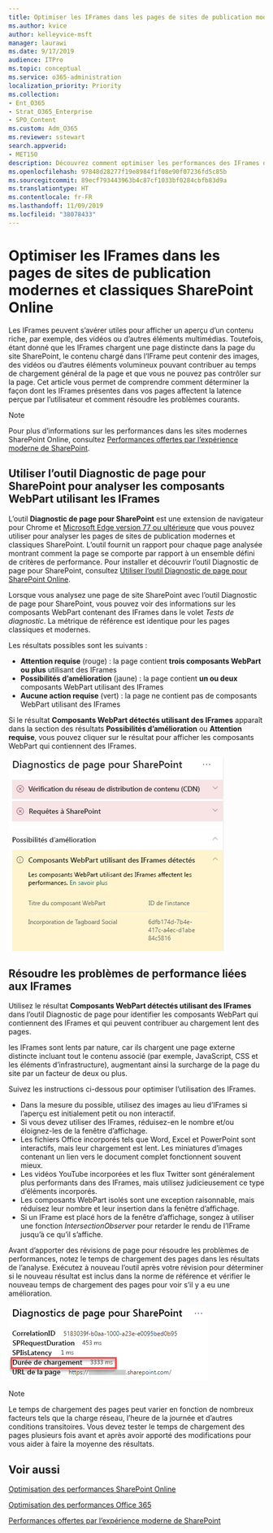 ```yaml
---
title: Optimiser les IFrames dans les pages de sites de publication modernes et classiques SharePoint Online
ms.author: kvice
author: kelleyvice-msft
manager: laurawi
ms.date: 9/17/2019
audience: ITPro
ms.topic: conceptual
ms.service: o365-administration
localization_priority: Priority
ms.collection:
- Ent_O365
- Strat_O365_Enterprise
- SPO_Content
ms.custom: Adm_O365
ms.reviewer: sstewart
search.appverid:
- MET150
description: Découvrez comment optimiser les performances des IFrames dans les pages de sites de publication modernes et classiques SharePoint Online.
ms.openlocfilehash: 97848d28277f19e8984f1f08e90f07236fd5c85b
ms.sourcegitcommit: 89ecf793443963b4c87cf1033bf0284cbfb83d9a
ms.translationtype: HT
ms.contentlocale: fr-FR
ms.lasthandoff: 11/09/2019
ms.locfileid: "38078433"
---
```

# <a name="optimize-iframes-in-sharepoint-online-modern-and-classic-publishing-site-pages"></a>Optimiser les IFrames dans les pages de sites de publication modernes et classiques SharePoint Online

Les IFrames peuvent s’avérer utiles pour afficher un aperçu d’un contenu riche, par exemple, des vidéos ou d’autres éléments multimédias. Toutefois, étant donné que les IFrames chargent une page distincte dans la page du site SharePoint, le contenu chargé dans l’IFrame peut contenir des images, des vidéos ou d’autres éléments volumineux pouvant contribuer au temps de chargement général de la page et que vous ne pouvez pas contrôler sur la page. Cet article vous permet de comprendre comment déterminer la façon dont les IFrames présentes dans vos pages affectent la latence perçue par l’utilisateur et comment résoudre les problèmes courants.

>[!NOTE]
>Pour plus d’informations sur les performances dans les sites modernes SharePoint Online, consultez [Performances offertes par l’expérience moderne de SharePoint](https://docs.microsoft.com/sharepoint/modern-experience-performance).

## <a name="use-the-page-diagnostics-for-sharepoint-tool-to-analyze-web-parts-using-iframes"></a>Utiliser l’outil Diagnostic de page pour SharePoint pour analyser les composants WebPart utilisant les IFrames

L’outil **Diagnostic de page pour SharePoint** est une extension de navigateur pour Chrome et [Microsoft Edge version 77 ou ultérieure](https://www.microsoftedgeinsider.com/download?form=MI13E8&OCID=MI13E8) que vous pouvez utiliser pour analyser les pages de sites de publication modernes et classiques SharePoint. L’outil fournit un rapport pour chaque page analysée montrant comment la page se comporte par rapport à un ensemble défini de critères de performance. Pour installer et découvrir l’outil Diagnostic de page pour SharePoint, consultez [Utiliser l’outil Diagnostic de page pour SharePoint Online](page-diagnostics-for-spo.md).

Lorsque vous analysez une page de site SharePoint avec l’outil Diagnostic de page pour SharePoint, vous pouvez voir des informations sur les composants WebPart contenant des IFrames dans le volet _Tests de diagnostic_. La métrique de référence est identique pour les pages classiques et modernes.

Les résultats possibles sont les suivants :

- **Attention requise** (rouge) : la page contient **trois composants WebPart ou plus** utilisant des IFrames
- **Possibilités d’amélioration** (jaune) : la page contient **un ou deux** composants WebPart utilisant des IFrames
- **Aucune action requise** (vert) : la page ne contient pas de composants WebPart utilisant des IFrames

Si le résultat **Composants WebPart détectés utilisant des IFrames** apparaît dans la section des résultats **Possibilités d’amélioration** ou **Attention requise**, vous pouvez cliquer sur le résultat pour afficher les composants WebPart qui contiennent des IFrames.

![Résultats de l’outil Diagnostic de page](media/modern-portal-optimization/pagediag-iframe-yellow.png)

## <a name="remediate-iframe-performance-issues"></a>Résoudre les problèmes de performance liées aux IFrames

Utilisez le résultat **Composants WebPart détectés utilisant des IFrames** dans l’outil Diagnostic de page pour identifier les composants WebPart qui contiennent des IFrames et qui peuvent contribuer au chargement lent des pages.

les IFrames sont lents par nature, car ils chargent une page externe distincte incluant tout le contenu associé (par exemple, JavaScript, CSS et les éléments d’infrastructure), augmentant ainsi la surcharge de la page du site par un facteur de deux ou plus.

Suivez les instructions ci-dessous pour optimiser l’utilisation des IFrames.

- Dans la mesure du possible, utilisez des images au lieu d’IFrames si l’aperçu est initialement petit ou non interactif.
- Si vous devez utiliser des IFrames, réduisez-en le nombre et/ou éloignez-les de la fenêtre d’affichage.
- Les fichiers Office incorporés tels que Word, Excel et PowerPoint sont interactifs, mais leur chargement est lent. Les miniatures d’images contenant un lien vers le document complet fonctionnent souvent mieux.
- Les vidéos YouTube incorporées et les flux Twitter sont généralement plus performants dans des IFrames, mais utilisez judicieusement ce type d’éléments incorporés.
- Les composants WebPart isolés sont une exception raisonnable, mais réduisez leur nombre et leur insertion dans la fenêtre d’affichage.
- Si un IFrame est placé hors de la fenêtre d’affichage, songez à utiliser une fonction _IntersectionObserver_ pour retarder le rendu de l’IFrame jusqu’à ce qu’il s’affiche.

Avant d’apporter des révisions de page pour résoudre les problèmes de performances, notez le temps de chargement des pages dans les résultats de l’analyse. Exécutez à nouveau l’outil après votre révision pour déterminer si le nouveau résultat est inclus dans la norme de référence et vérifier le nouveau temps de chargement des pages pour voir s’il y a eu une amélioration.

![Résultats du temps de chargement des pages](media/modern-portal-optimization/pagediag-page-load-time.png)

>[!NOTE]
>Le temps de chargement des pages peut varier en fonction de nombreux facteurs tels que la charge réseau, l’heure de la journée et d’autres conditions transitoires. Vous devez tester le temps de chargement des pages plusieurs fois avant et après avoir apporté des modifications pour vous aider à faire la moyenne des résultats.

## <a name="related-topics"></a>Voir aussi

[Optimisation des performances SharePoint Online](tune-sharepoint-online-performance.md)

[Optimisation des performances Office 365](tune-office-365-performance.md)

[Performances offertes par l’expérience moderne de SharePoint](https://docs.microsoft.com/sharepoint/modern-experience-performance.md)
